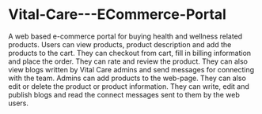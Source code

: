 # Vital-Care---ECommerce-Portal
A web based e-commerce portal for buying health and wellness related products. Users can view products, product description and add the products to the cart. They can checkout from cart, fill in billing information and place the order. They can rate and review the product. They can also view blogs written by Vital Care admins and send messages for connecting with the team.  Admins can add products to the web-page. They can also edit or delete the product or product information. They can write, edit and publish blogs and read the connect messages sent to them by the web users.
